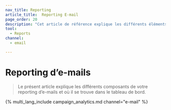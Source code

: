 ```yaml
---
nav_title: Reporting
article_title:  Reporting E-mail
page_order: 20
description: "Cet article de référence explique les différents éléments du reporting d’e-mails et où il se trouve dans le tableau de bord."
tool:
  - Reports
channel:
  - email

---
```


# Reporting d’e-mails

> Le présent article explique les différents composants de votre reporting d’e-mails et où il se trouve dans le tableau de bord.

{% multi_lang_include campaign_analytics.md channel="e-mail" %}

